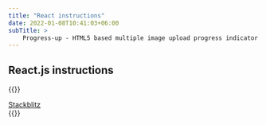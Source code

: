 ```yaml
---
title: "React instructions"
date: 2022-01-08T10:41:03+06:00
subTitle: >
    Progress-up - HTML5 based multiple image upload progress indicator React plugin manual
---
```


## React.js instructions

{{<rawhtml>}}
<div class="flex justify-center">
<a href="https://react-ts-iscadj.stackblitz.io" class="bg-blue-200 rounded shadow-md text-black px-4 py-3 no-underline">Stackblitz </a>
</div>
{{</rawhtml>}}


